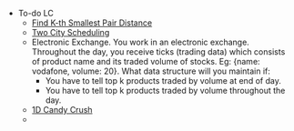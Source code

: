 - To-do LC
	- [Find K-th Smallest Pair Distance](https://leetcode.com/problems/find-k-th-smallest-pair-distance/)
	- [Two City Scheduling](https://leetcode.com/problems/two-city-scheduling/description/)
	- Electronic Exchange.
	  You work in an electronic exchange. Throughout the day, you receive ticks (trading data) which consists of 
	  product name and its traded volume of stocks. Eg: {name: vodafone, volume: 20}. What data structure will you 
	  maintain if:
	  * You have to tell top k products traded by volume at end of day.
	  * You have to tell top k products traded by volume throughout the day.
	- [1D Candy Crush](https://leetcode.com/discuss/interview-question/380650/Bloomberg-or-Phone-Screen-or-Candy-Crush-1D)
	-